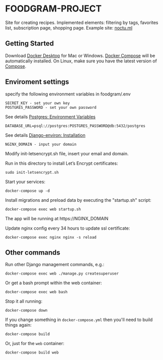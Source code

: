 # FOODGRAM-PROJECT

Site for creating recipes. Implemented elements: filtering by tags, favorites list, subscription page, shopping page.
Example site: [noctu.ml](https://noctu.ml)

## Getting Started

Download [Docker Desktop](https://www.docker.com/products/docker-desktop) for Mac or Windows. [Docker Compose](https://docs.docker.com/compose) will be automatically installed. On Linux, make sure you have the latest version of [Compose](https://docs.docker.com/compose/install/).

## Enviroment settings

specify the following environment variables in foodgram/.env

    SECRET_KEY - set your own key
    POSTGRES_PASSWORD - set your own password

See details [Postgres: Environment Variables](https://hub.docker.com/_/postgres)

    DATABASE_URL=psql://postgres:POSTGRES_PASSWORD@db:5432/postgres

See details [Django-environ: Installation](https://django-environ.readthedocs.io/en/latest/#installation)

    NGINX_DOMAIN - input your domain

Modify init-letsencrypt.sh file, insert your email and domain.

Run in this directory to install Let’s Encrypt certificates:

    sudo init-letsencrypt.sh

Start your services:

    docker-compose up -d

Install migrations and preload data by executing the "startup.sh" script:

    docker-compose exec web startup.sh

The app will be running at https://NGINX_DOMAIN

Update nginx config every 34 hours to update ssl certificate:

    docker-compose exec nginx nginx -s reload

## Other commands

Run other Django management commands, e.g.:

    docker-compose exec web ./manage.py createsuperuser

Or get a bash prompt within the web container:

    docker-compose exec web bash

Stop it all running:

    docker-compose down

If you change something in `docker-compose.yml` then you'll need to build
things again:

    docker-compose build

Or, just for the `web` container:

    docker-compose build web
